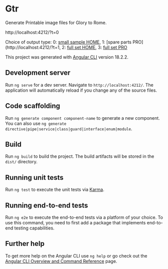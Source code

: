 # Gtr

Generate Printable image files for Glory to Rome.

http://localhost:4212/?t=0

Choice of output type: 
0: [small sample HOME](http://localhost:4212/?t=0), 
1: [spare parts PRO](http://localhost:4212/?t=1, 
2: [full set HOME](http://localhost:4212/?t=2), 
3: [full set PRO](http://localhost:4212/?t=3)


This project was generated with [Angular CLI](https://github.com/angular/angular-cli) version 18.2.2.

## Development server

Run `ng serve` for a dev server. Navigate to `http://localhost:4212/`. The application will automatically reload if you change any of the source files.

## Code scaffolding

Run `ng generate component component-name` to generate a new component. You can also use `ng generate directive|pipe|service|class|guard|interface|enum|module`.

## Build

Run `ng build` to build the project. The build artifacts will be stored in the `dist/` directory.

## Running unit tests

Run `ng test` to execute the unit tests via [Karma](https://karma-runner.github.io).

## Running end-to-end tests

Run `ng e2e` to execute the end-to-end tests via a platform of your choice. To use this command, you need to first add a package that implements end-to-end testing capabilities.

## Further help

To get more help on the Angular CLI use `ng help` or go check out the [Angular CLI Overview and Command Reference](https://angular.dev/tools/cli) page.
